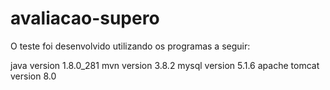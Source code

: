 # avaliacao-supero

O teste foi desenvolvido utilizando os programas a seguir:

java version 1.8.0_281
mvn version 3.8.2
mysql version 5.1.6
apache tomcat version 8.0


